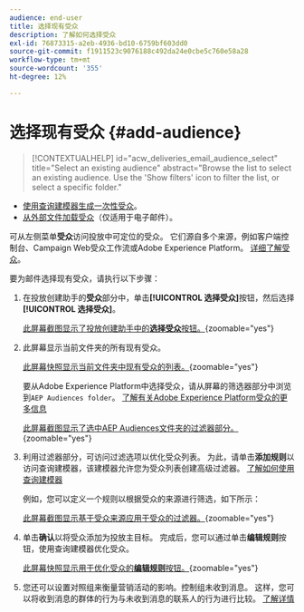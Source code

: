 ```yaml
---
audience: end-user
title: 选择现有受众
description: 了解如何选择受众
exl-id: 76873315-a2eb-4936-bd10-6759bf603dd0
source-git-commit: f1911523c9076188c492da24e0cbe5c760e58a28
workflow-type: tm+mt
source-wordcount: '355'
ht-degree: 12%

---
```


# 选择现有受众 {#add-audience}

>[!CONTEXTUALHELP]
>id="acw_deliveries_email_audience_select"
>title="Select an existing audience"
>abstract="Browse the list to select an existing audience. Use the 'Show filters' icon to filter the list, or select a specific folder."

* [使用查询建模器生成一次性受众](one-time-audience.md)。
* [从外部文件加载受众](file-audience.md)（仅适用于电子邮件）。

可从左侧菜单&#x200B;**受众**&#x200B;访问投放中可定位的受众。 它们源自多个来源，例如客户端控制台、Campaign Web受众工作流或Adobe Experience Platform。 [详细了解受众](manage-audience.md)。

要为邮件选择现有受众，请执行以下步骤：

1. 在投放创建助手的&#x200B;**受众**&#x200B;部分中，单击&#x200B;**[!UICONTROL 选择受众]**&#x200B;按钮，然后选择&#x200B;**[!UICONTROL 选择受众]**。

   [此屏幕截图显示了投放创建助手中的&#x200B;**选择受众**&#x200B;按钮。](assets/create-audience.png){zoomable="yes"}

1. 此屏幕显示当前文件夹的所有现有受众。

   [此屏幕快照显示当前文件夹中现有受众的列表。](assets/create-audience2.png){zoomable="yes"}

   要从Adobe Experience Platform中选择受众，请从屏幕的筛选器部分中浏览到`AEP Audiences folder`。 [了解有关Adobe Experience Platform受众的更多信息](manage-audience.md#monitor)

   [此屏幕截图显示了选中AEP Audiences文件夹的过滤器部分。](assets/select-audience-folder.png){zoomable="yes"}

1. 利用过滤器部分，可访问过滤选项以优化受众列表。 为此，请单击&#x200B;**添加规则**&#x200B;以访问查询建模器，该建模器允许您为受众列表创建高级过滤器。 [了解如何使用查询建模器](../query/query-modeler-overview.md)

   例如，您可以定义一个规则以根据受众的来源进行筛选，如下所示：

   [此屏幕截图显示基于受众来源应用于受众的过滤器。](assets/filter-on-aep-audience.png){zoomable="yes"}

1. 单击&#x200B;**确认**&#x200B;以将受众添加为投放主目标。 完成后，您可以通过单击&#x200B;**编辑规则**&#x200B;按钮，使用查询建模器优化受众。

   [此屏幕快照显示用于优化受众的&#x200B;**编辑规则**&#x200B;按钮。](assets/refine-audience.png){zoomable="yes"}

1. 您还可以设置对照组来衡量营销活动的影响。控制组未收到消息。 这样，您可以将收到消息的群体的行为与未收到消息的联系人的行为进行比较。 [了解详情](control-group.md)
